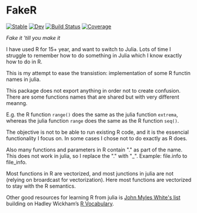 # FakeR

[![Stable](https://img.shields.io/badge/docs-stable-blue.svg)](https://tp2750.github.io/FakeR.jl/stable/)
[![Dev](https://img.shields.io/badge/docs-dev-blue.svg)](https://tp2750.github.io/FakeR.jl/dev/)
[![Build Status](https://github.com/tp2750/FakeR.jl/actions/workflows/CI.yml/badge.svg?branch=main)](https://github.com/tp2750/FakeR.jl/actions/workflows/CI.yml?query=branch%3Amain)
[![Coverage](https://codecov.io/gh/tp2750/FakeR.jl/branch/main/graph/badge.svg)](https://codecov.io/gh/tp2750/FakeR.jl)

_Fake it 'till you make it_

I have used R for 15+ year, and want to switch to Julia.
Lots of time I struggle to remember how to do something in Julia which I know exactly how to do in R.

This is my attempt to ease the transistion: implementation of some R functin names in julia.

This package does not export anything in order not to create confusion.
There are some functions names that are shared but with very different meanng.

E.g. the R function `range()` does the same as the julia function `extrema`, whereas the julia function `range` does the same as the R function `seq()`.

The objective is not to be able to run existing R code, and it is the essencial functionality I focus on.
In some cases I chose not to do exactly as R does.

Also many functions and parameters in R contain "." as part of the name. 
This does not work in julia, so I replace the "." with "_". Example: file.info to file_info.

Most functions in R are vectorized, and most junctions in julia are not (relying on broardcast for vectorization). Here most functions are vectorized to stay with the R semantics.

Other good resources for learning R from julia is [John Myles White's list](https://github.com/johnmyleswhite/JuliaVsR/blob/master/vocab.csv) building on  Hadley Wickham’s [R Vocabulary](http://adv-r.had.co.nz/Vocabulary.html).

